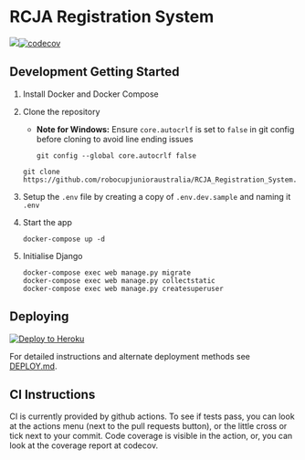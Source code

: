 # RCJA Registration System

![](https://github.com/robocupjunioraustralia/RCJA_Registration_System/actions/workflows/django-ci.yml/badge.svg
)[![codecov](https://codecov.io/gh/robocupjunioraustralia/RCJA_Registration_System/graph/badge.svg?token=TGG6NwrrJw)](https://codecov.io/gh/robocupjunioraustralia/RCJA_Registration_System)

## Development Getting Started

1. Install Docker and Docker Compose

2. Clone the repository
    - **Note for Windows:** Ensure `core.autocrlf` is set to `false` in git config before cloning to avoid line ending issues
        ```
        git config --global core.autocrlf false
        ``` 
    ```
    git clone https://github.com/robocupjunioraustralia/RCJA_Registration_System.git
    ```
3. Setup the ```.env``` file by creating a copy of ```.env.dev.sample``` and naming it ```.env```

4. Start the app
    ```
    docker-compose up -d
    ```

5. Initialise Django
    ```
    docker-compose exec web manage.py migrate
    docker-compose exec web manage.py collectstatic
    docker-compose exec web manage.py createsuperuser
    ```

## Deploying

[![Deploy to Heroku](https://www.herokucdn.com/deploy/button.svg)](https://heroku.com/deploy)

For detailed instructions and alternate deployment methods see [DEPLOY.md](DEPLOY.md).

## CI Instructions

CI is currently provided by github actions. To see if tests pass, you can look at the actions menu (next to the pull requests button), or the little cross or tick next to your commit. Code coverage is visible in the action, or, you can look at the coverage report at codecov.

